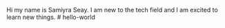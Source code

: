 Hi my name is Samiyra Seay. I am new to the tech field and I am excited to learn new things. # hello-world
